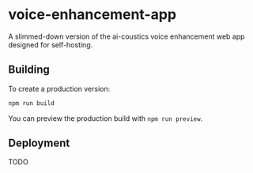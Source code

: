 # voice-enhancement-app

A slimmed-down version of the ai-coustics voice enhancement web app designed for self-hosting.

## Building

To create a production version:

```bash
npm run build
```

You can preview the production build with `npm run preview`.

## Deployment

TODO
